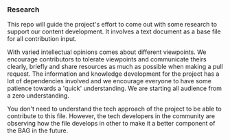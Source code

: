 ### Research 

This repo will guide the project's effort to come out with some research to support our content development. It involves a text document as a base file for all contribution input. 

With varied intellectual opinions comes about different viewpoints. We encourage contributors to tolerate viewpoints and communicate theirs clearly, briefly and share resources as much as possible when making a pull request. The information and knowledge development for the project has a lot of dependencies involved and we encourage everyone to have some patience towards a 'quick' understanding. We are starting all audience from a zero understanding.

You don't need to understand the tech approach of the project to be able to contribute to this file. However, the tech developers in the community are observing how the file develops in other to make it a better component of the BAG in the future. 
